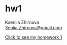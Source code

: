 # hw1

Kseniia Zhirnova  
Xeniia.Zhirnova@gmail.com

[Click to see my homework 1](https://kseniia-zhirnova.github.io/hw1/hw1.html)
